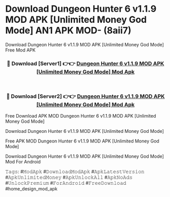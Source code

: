 # Download Dungeon Hunter 6 v1.1.9 MOD APK [Unlimited Money God Mode] AN1 APK MOD- (8aii7)
Download Dungeon Hunter 6 v1.1.9 MOD APK [Unlimited Money God Mode] Free Mod APK

<div align="center">
<h3>🔴 Download [Server1] 👉👉 <a href="https://apk-comot.site?title=Dungeon_Hunter_6_v1.1.9_MOD_APK_[Unlimited_Money_God_Mode]">Dungeon Hunter 6 v1.1.9 MOD APK [Unlimited Money God Mode] Mod Apk</a></h3><br>

<h3>🔴 Download [Server2] 👉👉 <a href="https://apk-comot.site?title=Dungeon_Hunter_6_v1.1.9_MOD_APK_[Unlimited_Money_God_Mode]">Dungeon Hunter 6 v1.1.9 MOD APK [Unlimited Money God Mode] Mod Apk</a></h3>
</div>


Free Download APK MOD Dungeon Hunter 6 v1.1.9 MOD APK [Unlimited Money God Mode]

Download Dungeon Hunter 6 v1.1.9 MOD APK [Unlimited Money God Mode] 

Free APK MOD Dungeon Hunter 6 v1.1.9 MOD APK [Unlimited Money God Mode] 

Download Dungeon Hunter 6 v1.1.9 MOD APK [Unlimited Money God Mode] Mod For Android

𝚃𝚊𝚐𝚜: #𝙼𝚘𝚍𝙰𝚙𝚔 #𝙳𝚘𝚠𝚗𝚕𝚘𝚊𝚍𝙼𝚘𝚍𝙰𝚙𝚔 #𝙰𝚙𝚔𝙻𝚊𝚝𝚎𝚜𝚝𝚅𝚎𝚛𝚜𝚒𝚘𝚗 #𝙰𝚙𝚔𝚄𝚗𝚕𝚒𝚖𝚒𝚝𝚎𝚍𝙼𝚘𝚗𝚎𝚢 #𝙰𝚙𝚔𝚄𝚗𝚕𝚘𝚌𝚔𝙰𝚕𝚕 #𝙰𝚙𝚔𝙽𝚘𝙰𝚍𝚜 #𝚄𝚗𝚕𝚘𝚌𝚔𝙿𝚛𝚎𝚖𝚒𝚞𝚖 #𝙵𝚘𝚛𝙰𝚗𝚍𝚛𝚘𝚒𝚍 #𝙵𝚛𝚎𝚎𝙳𝚘𝚠𝚗𝚕𝚘𝚊𝚍 #home_design_mod_apk